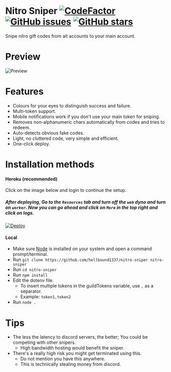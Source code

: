 # Nitro Sniper [![CodeFactor](https://www.codefactor.io/repository/github/hellbound1337/nitro-sniper/badge)](https://www.codefactor.io/repository/github/hellbound1337/nitro-sniper) [![GitHub issues](https://img.shields.io/github/issues/hellbound1337/nitro-sniper?style=flat)](https://github.com/hellbound1337/nitro-sniper/issues) [![GitHub stars](https://img.shields.io/github/stars/hellbound1337/nitro-sniper?style=flat)](https://github.com/hellbound1337/nitro-sniper/stargazers)
Snipe nitro gift codes from alt accounts to your main account.

# Preview 
![Preview](https://i.imgur.com/PU3QaZc.png)

# Features
- Colours for your eyes to distinguish success and failure.
- Multi-token support.
- Mobile notifications work if you don't use your main token for sniping.
- Removes non-alphanumeric chars automatically from codes and tries to redeem.
- Auto-detects obvious fake codes.
- Light, no cluttered code, very simple and efficient.
- One-click deploy.

# Installation methods
#### Heroku (recommended)
Click on the image below and login to continue the setup. 

##### After deploying, Go to the `Resources` tab and turn off the `web` dyno and turn on `worker`. Now you can go ahead and click on `More` in the top right and click on logs.

[![Deploy](https://www.herokucdn.com/deploy/button.svg)](https://heroku.com/deploy?template=https://github.com/hellbound1337/nitro-sniper/tree/master)  

#### Local
- Make sure [Node](https://nodejs.org/en/) is installed on your system and open a command prompt/terminal.
- Run `git clone https://github.com/hellbound1337/nitro-sniper nitro-sniper`
- Run `cd nitro-sniper`
- Run `npm install`
- Edit the dotenv file. <br>
    - To insert multiple tokens in the guildTokens variable, use `,` as a separator.<br>
    - Example: `token1,token2`
- Run `node .`

# Tips
- The less the latency to discord servers, the better; You could be competing with other snipers. <br>
    - High bandwidth hosting would benefit the sniper.
- There's a really high risk you might get terminated using this. <br>
    - Do not mention you have this anywhere. <br>
    - This is technically stealing money from discord.
